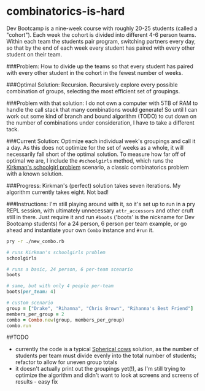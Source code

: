 combinatorics-is-hard
=====================
Dev Bootcamp is a nine-week course with roughly 20-25 students (called a "cohort").
Each week the cohort is divided into different 4-6 person teams.
Within each team the students pair program, switching partners every day, so that by the end of each week every student has paired with every other student on their team.

###Problem:
How to divide up the teams so that every student has paired with every other student in the cohort in the fewest number of weeks.

###Optimal Solution:
Recursion. Recursively explore every possible combination of groups, selecting the most efficient set of groupings.

###Problem with that solution:
I do not own a computer with 5TB of RAM to handle the call stack that many combinations would generate! So until I can work out some kind of branch and bound algorithm (TODO) to cut down on the number of combinations under consideration, I have to take a different tack.

###Current Solution:
Optimize each individual week's groupings and call it a day. As this does not optimize for the set of weeks as a whole, it will necessarily fall short of the optimal solution. To measure how far off of optimal we are, I include the `#schoolgirls` method, which runs the [Kirkman's schoolgirl problem](http://en.wikipedia.org/wiki/Kirkman's_schoolgirl_problem) scenario, a classic combinatorics problem with a known solution.

###Progress:
Kirkman's (perfect) solution takes seven iterations. My algorithm currently takes eight. Not bad!

###Instructions:
I'm still playing around with it, so it's set up to run in a pry REPL session, with ultimately unnecessary `attr_accessors` and other cruft still in there. Just require it and run `#boots` ('boots' is the nickname for Dev Bootcamp students) for a 24 person, 6 person per team example, or go ahead and instantiate your own `Combo` instance and `#run` it.

```sh
pry -r ./new_combo.rb
```
```ruby
# runs Kirkman's schoolgirls problem
schoolgirls

# runs a basic, 24 person, 6 per-team scenario
boots

# same, but with only 4 people per-team
boots(per_team: 4)

# custom scenario
group = ["Drake", "Rihanna", "Chris Brown", "Rihanna's Best Friend"]
members_per_group = 2
combo = Combo.new(group, members_per_group)
combo.run
```
##TODO
- currently the code is a typical [Spherical cows](http://en.wikipedia.org/wiki/Spherical_cow) solution, as the number of students per team must divide evenly into the total number of students; refactor to allow for uneven group totals
- it doesn't actually print out the groupings yet(!), as I'm still trying to optimize the algorithm and didn't want to look at screens and screens of results - easy fix
